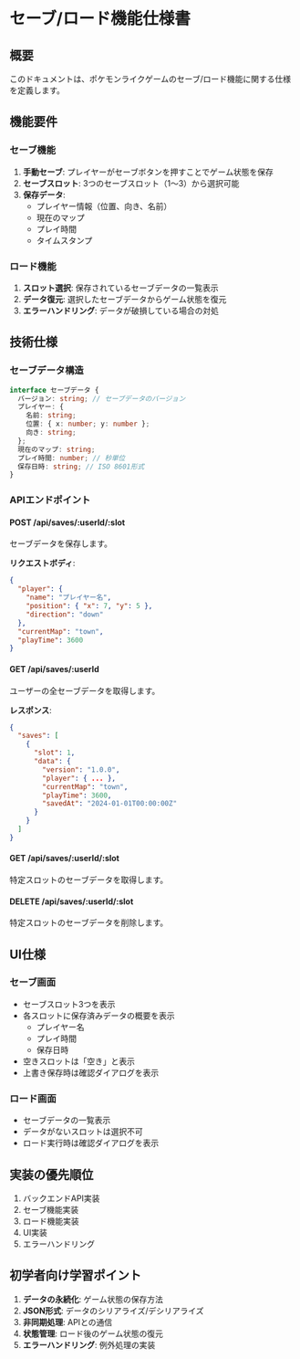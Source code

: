 # セーブ/ロード機能仕様書

## 概要

このドキュメントは、ポケモンライクゲームのセーブ/ロード機能に関する仕様を定義します。

## 機能要件

### セーブ機能

1. **手動セーブ**: プレイヤーがセーブボタンを押すことでゲーム状態を保存
2. **セーブスロット**: 3つのセーブスロット（1〜3）から選択可能
3. **保存データ**:
   - プレイヤー情報（位置、向き、名前）
   - 現在のマップ
   - プレイ時間
   - タイムスタンプ

### ロード機能

1. **スロット選択**: 保存されているセーブデータの一覧表示
2. **データ復元**: 選択したセーブデータからゲーム状態を復元
3. **エラーハンドリング**: データが破損している場合の対処

## 技術仕様

### セーブデータ構造

```typescript
interface セーブデータ {
  バージョン: string; // セーブデータのバージョン
  プレイヤー: {
    名前: string;
    位置: { x: number; y: number };
    向き: string;
  };
  現在のマップ: string;
  プレイ時間: number; // 秒単位
  保存日時: string; // ISO 8601形式
}
```

### APIエンドポイント

#### POST /api/saves/:userId/:slot

セーブデータを保存します。

**リクエストボディ**:

```json
{
  "player": {
    "name": "プレイヤー名",
    "position": { "x": 7, "y": 5 },
    "direction": "down"
  },
  "currentMap": "town",
  "playTime": 3600
}
```

#### GET /api/saves/:userId

ユーザーの全セーブデータを取得します。

**レスポンス**:

```json
{
  "saves": [
    {
      "slot": 1,
      "data": {
        "version": "1.0.0",
        "player": { ... },
        "currentMap": "town",
        "playTime": 3600,
        "savedAt": "2024-01-01T00:00:00Z"
      }
    }
  ]
}
```

#### GET /api/saves/:userId/:slot

特定スロットのセーブデータを取得します。

#### DELETE /api/saves/:userId/:slot

特定スロットのセーブデータを削除します。

## UI仕様

### セーブ画面

- セーブスロット3つを表示
- 各スロットに保存済みデータの概要を表示
  - プレイヤー名
  - プレイ時間
  - 保存日時
- 空きスロットは「空き」と表示
- 上書き保存時は確認ダイアログを表示

### ロード画面

- セーブデータの一覧表示
- データがないスロットは選択不可
- ロード実行時は確認ダイアログを表示

## 実装の優先順位

1. バックエンドAPI実装
2. セーブ機能実装
3. ロード機能実装
4. UI実装
5. エラーハンドリング

## 初学者向け学習ポイント

1. **データの永続化**: ゲーム状態の保存方法
2. **JSON形式**: データのシリアライズ/デシリアライズ
3. **非同期処理**: APIとの通信
4. **状態管理**: ロード後のゲーム状態の復元
5. **エラーハンドリング**: 例外処理の実装

